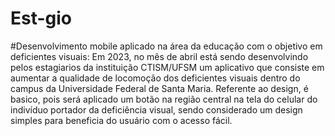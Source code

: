 # Est-gio
#Desenvolvimento mobile aplicado na área da educação com o objetivo em deficientes visuais:
  Em 2023, no mês de abril está sendo desenvolvindo pelos estagiarios da instituição CTISM/UFSM um aplicativo que consiste em aumentar a qualidade de locomoção dos deficientes visuais dentro do campus da Universidade Federal de Santa Maria.
  Referente ao design, é basico, pois será aplicado um botão na região central na tela do celular do indivíduo  portador da deficiência visual, sendo considerado um design simples para beneficia  do usuário com o acesso fácil.
